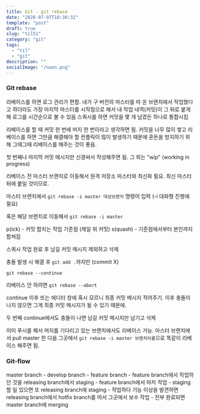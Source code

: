 ```yaml
---
title: Git - git rebase
date: "2020-07-07T18:30:32"
template: "post"
draft: true
slug: "til51"
category: "git"
tags:
  - "til"
  - "git"
description: ""
socialImage: "/naon.png"
---
```


### Git rebase
리베이스를 하면 로그 관리가 편함. 내가 구 버전의 마스터를 따 온 브랜치에서 작업했다고 하더라도 가장 마지막 마스터를 시작점으로 해서 내 작업 내역(커밋)이 그 뒤로 붙게 해 로그를 시간순으로 볼 수 있음
스쿼시를 하면 커밋을 몇 개 남겼든 하나로 통합시킴

리베이스를 할 때 커밋 한 번에 머지 한 번이라고 생각하면 됨. 커밋을 너무 많이 쌓고 리베이스를 하면 그만큼 해결해야 할 컨플릭이 많이 발생하기 때문에 혼돈을 방지하기 위해 그때그때 리베이스를 해주는 것이 좋음.

첫 번째나 마지막 커밋 메시지만 신경써서 작성해주면 됨. 그 외는 "wip" (working in progress)

리베이스 전 마스터 브랜치로 이동해서 원격 저장소 마스터와 최신화 필요. 최신 마스터 뒤에 붙일 것이므로.

마스터 브랜치에서 `git rebase -i master 대상브랜치` 명령어 입력
(-i 대화형 진행에 필요)

혹은 해당 브랜치로 이동해서 `git rebase -i master`

p(ick) - 커밋 합치는 작업 기준점 (제일 위 커밋)
s(quash) - 기준점에서부터 본인까지 합쳐짐

스쿼시 작업 완료 후 남길 커밋 메시지 제외하고 삭제

충돌 발생 시 해결 후 `git add .`까지만 (commit X)

`git rebase --continue`

리베이스 안 하려면
`git rebase --abort`

continue 이후 뜨는 에디터 창에 혹시 모르니 최종 커밋 메시지 적어주기. 이후 충돌이 나지 않으면 그게 최종 커밋 메시지가 될 수 있기 때문에.

두 번째 continue에서도 충돌이 나면 남길 커밋 메시지만 남기고 삭제


이미 푸시를 해서 머지를 기다리고 있는 브랜치에서도 리베이스 가능.
마스터 브랜치에서 pull master 한 다음 그곳에서 `git rebase -i master 브랜치이름`으로 똑같이 리베이스 해주면 됨.

### Git-flow
master branch - develop branch - feature branch - feature branch에서 작업하던 것을 releasing branch에서 staging - feature branch에서 마저 작업 - staging 할 일 있으면 또 releasing branch에 staging - 작업하다 기능 이상을 발견하면 releasing branch에서 hotfix branch를 따서 그곳에서 보수 작업 - 전부 완료되면 master branch에 merging